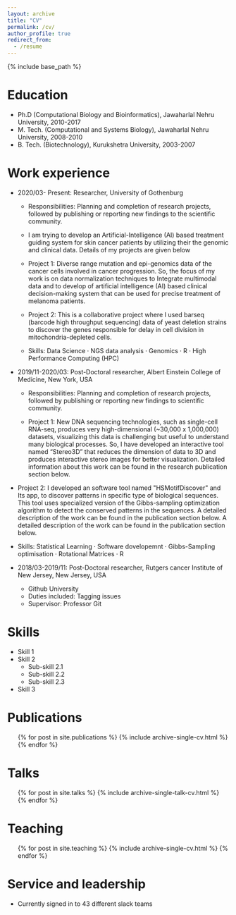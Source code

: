 ```yaml
---
layout: archive
title: "CV"
permalink: /cv/
author_profile: true
redirect_from:
  - /resume
---
```


{% include base_path %}

Education
======
* Ph.D (Computational Biology and Bioinformatics), Jawaharlal Nehru University, 2010-2017
* M. Tech. (Computational and Systems Biology), Jawaharlal Nehru University, 2008-2010
* B. Tech. (Biotechnology), Kurukshetra University, 2003-2007
 

Work experience
======

* 2020/03- Present: Researcher, University of Gothenburg
  * Responsibilities: Planning and completion of research projects, followed by publishing or reporting new findings to the scientific community.

  * I am trying to develop an Artificial-Intelligence (AI) based treatment guiding system for skin cancer patients by utilizing their the genomic and clinical data. Details of my projects are given below

  *	Project 1: Diverse range mutation and epi-genomics data of the cancer cells involved in cancer progression. So, the focus of my work is on data normalization techniques to Integrate multimodal data and to develop of artificial intelligence (AI) based clinical decision-making system that can be used for precise treatment of melanoma patients. 

  * Project 2: This is a collaborative project where I used barseq (barcode high throughput sequencing) data of yeast deletion strains to discover the genes responsible for delay in cell division in mitochondria-depleted cells.

   * Skills: Data Science · NGS data analysis · Genomics · R · High Performance Computing (HPC)
	

* 2019/11-2020/03: Post-Doctoral researcher, Albert Einstein College of Medicine, New York, USA
  
  * Responsibilities: Planning and completion of research projects, followed by publishing or reporting new findings to scientific community.

  * Project 1: New DNA sequencing technologies, such as single-cell RNA-seq, produces very high-dimensional (~30,000 x 1,000,000) datasets, visualizing this data is challenging but useful to understand many biological processes. So, I have developed an interactive tool named “Stereo3D” that reduces the dimension of data to 3D and produces interactive stereo images for better visualization. Detailed information about this work can be found in the research publication section below.

 * Project 2:  I developed an software tool named "HSMotifDiscover" and Its app, to discover patterns in specific type of biological sequences. This tool uses specialized version of the Gibbs-sampling optimization algorithm to detect the conserved patterns in the sequences. A detailed description of the work can be found in the publication section below. A detailed description of the work can be found in the publication section below.

 * Skills: Statistical Learning · Software dovelopemnt · Gibbs-Sampling optimisation · Rotational Matrices · R
  
* 2018/03-2019/11: Post-Doctoral researcher, Rutgers cancer Institute of New Jersey, New Jersey, USA
  * Github University
  * Duties included: Tagging issues
  * Supervisor: Professor Git


  
Skills
======
* Skill 1
* Skill 2
  * Sub-skill 2.1
  * Sub-skill 2.2
  * Sub-skill 2.3
* Skill 3

Publications
======
  <ul>{% for post in site.publications %}
    {% include archive-single-cv.html %}
  {% endfor %}</ul>
  
Talks
======
  <ul>{% for post in site.talks %}
    {% include archive-single-talk-cv.html %}
  {% endfor %}</ul>
  
Teaching
======
  <ul>{% for post in site.teaching %}
    {% include archive-single-cv.html %}
  {% endfor %}</ul>
  
Service and leadership
======
* Currently signed in to 43 different slack teams
